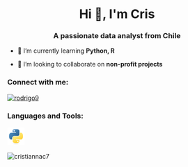 <h1 align="center">Hi 👋, I'm Cris</h1>
<h3 align="center">A passionate data analyst from Chile</h3>

- 🌱 I’m currently learning **Python, R**

- 👯 I’m looking to collaborate on **non-profit projects**

    
<h3 align="left">Connect with me:</h3>
<p align="left">
<a href="https://linkedin.com/in/cristian-o7" target="blank"><img align="center" src="https://raw.githubusercontent.com/rahuldkjain/github-profile-readme-generator/master/src/images/icons/Social/linked-in-alt.svg" alt="rodrigo9" height="30" width="40" /></a>
</p>

<h3 align="left">Languages and Tools:</h3>
<p align="left">   <a href="https://www.python.org" target="_blank"> <img src="https://raw.githubusercontent.com/devicons/devicon/master/icons/python/python-original.svg" alt="python" width="40" height="40"/> </a> </p>

<p><img align="center" src="https://github-readme-stats.vercel.app/api/top-langs?username=cristiannac7&show_icons=true&locale=en&layout=compact" alt="cristiannac7" /></p>
